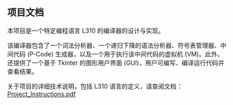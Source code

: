 ## 项目文档

本项目是一个特定编程语言 L310 的编译器的设计与实现。

该编译器包含了一个词法分析器、一个递归下降的语法分析器、符号表管理器、中间代码 (P-Code) 生成器，以及一个用于执行该中间代码的虚拟机 (VM)。此外，还提供了一个基于 Tkinter 的图形用户界面 (GUI)，用户可编写、编译运行代码并查看结果。

关于项目的详细技术说明，包括 L310 语言的定义，请查阅文档：
[Project_Instructions.pdf](./docs/Project_Instructions.pdf)
